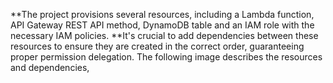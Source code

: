 **The project provisions several resources, including a Lambda function, API Gateway REST API method, DynamoDB table
and an IAM role with the necessary IAM policies.
**It's crucial to add dependencies between these resources to ensure they are created in the correct order,
guaranteeing proper permission delegation.
The following image describes the resources and dependencies,
